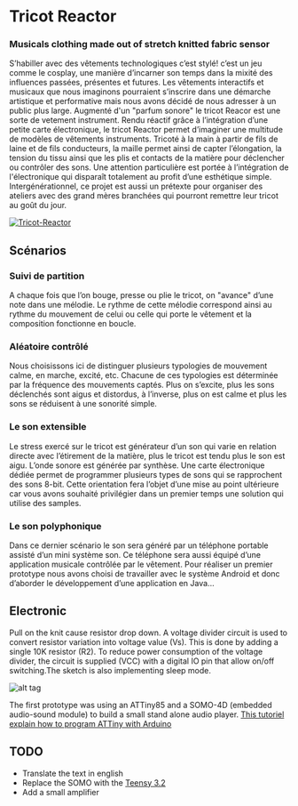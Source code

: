 # Tricot Reactor

### Musicals clothing made out of stretch knitted fabric sensor

S’habiller avec des vêtements technologiques c’est stylé! c’est un jeu comme le cosplay, une manière d’incarner son temps dans la mixité des influences passées, présentes et futures. Les vêtements interactifs et musicaux que nous imaginons pourraient s’inscrire dans une démarche artistique et performative mais nous avons décidé de nous adresser à un public plus large. Augmenté d'un "parfum sonore" le tricot Reacor est une sorte de vetement instrument. Rendu réactif grâce à l’intégration d’une petite carte électronique, le tricot Reactor permet d’imaginer une multitude de modèles de vêtements instruments. Tricoté à la main à partir de fils de laine et de fils conducteurs, la maille permet ainsi de capter l’élongation, la tension du tissu ainsi que les plis et contacts de la matière pour déclencher ou contrôler des sons. Une attention particulière est portée à l’intégration de l'électronique qui disparaît totalement au profit d’une esthétique simple. Intergénérationnel, ce projet est aussi un prétexte pour organiser des ateliers avec des grand mères branchées qui pourront remettre leur tricot au goût du jour.

[![Tricot-Reactor](https://c1.staticflickr.com/8/7728/18238759816_af343857b1_z.jpg)](https://www.flickr.com/photos/maurin/18238759816/in/dateposted-public/ "Click to watch the video!")

## Scénarios

### Suivi de partition
A chaque fois que l’on bouge, presse ou plie le tricot, on "avance" d’une note dans une mélodie. Le rythme de cette mélodie correspond ainsi au rythme du mouvement de celui ou celle qui porte le vêtement et la composition fonctionne en boucle.

### Aléatoire contrôlé
Nous choisissons ici de distinguer plusieurs typologies de mouvement calme, en marche, excité, etc. Chacune de ces typologies est déterminée par la fréquence des mouvements captés. Plus on s’excite, plus les sons déclenchés sont aigus et distordus, à l’inverse, plus on est calme et plus les sons se réduisent à une sonorité simple.

### Le son extensible
Le stress exercé sur le tricot est générateur d’un son qui varie en relation directe avec l’étirement de la matière, plus le tricot est tendu plus le son est aigu. L’onde sonore est générée par synthèse. Une carte électronique dédiée permet de programmer plusieurs types de sons qui se rapprochent des sons 8-bit. Cette orientation fera l’objet d’une mise au point ultérieure car vous avons souhaité privilégier dans un premier temps une solution qui utilise des samples.

### Le son polyphonique
Dans ce dernier scénario le son sera généré par un téléphone portable assisté d’un mini système son. Ce téléphone sera aussi équipé d’une application musicale contrôlée par le vêtement. Pour réaliser un premier prototype nous avons choisi de travailler avec le système Android et donc d’aborder le développement d’une application en Java...

## Electronic
Pull on the knit cause resistor drop down. A voltage divider circuit is used to convert resistor variation into voltage value (Vs). This is done by adding a single 10K resistor (R2). To reduce power consumption of the voltage divider, the circuit is supplied (VCC) with a digital IO pin that allow on/off switching.The sketch is also implementing sleep mode.

![alt tag](https://farm9.staticflickr.com/8610/16594983667_a701634597_z_d.jpg)

The first prototype was using an ATTiny85 and a SOMO-4D (embedded audio-sound module) to build a small stand alone audio player. [This tutoriel explain how to program ATTiny with Arduino](http://hlt.media.mit.edu/?p=1229)

## TODO
- Translate the text in english
- Replace the SOMO with the [Teensy 3.2](https://www.pjrc.com/teensy/teensy31.html)
- Add a small amplifier
